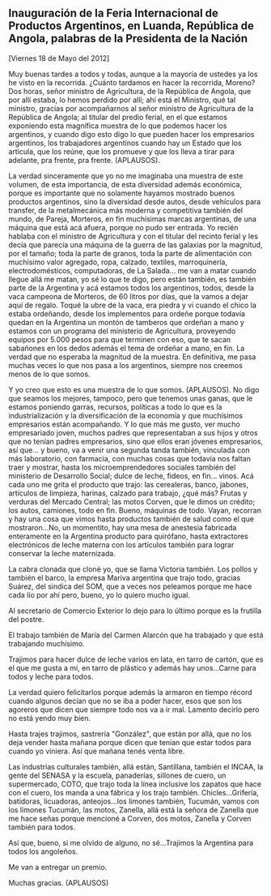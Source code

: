 Inauguración de la Feria Internacional de Productos Argentinos, en Luanda, República de Angola, palabras de la Presidenta de la Nación
--------------------------------------------------------------------------------------------------------------------------------------

[Viernes 18 de Mayo del 2012]

Muy buenas tardes a todos y todas, aunque a la mayoría de ustedes ya los
he visto en la recorrida. ¿Cuánto tardamos en hacer la recorrida,
Moreno? Dos horas, señor ministro de Agricultura, de la República de
Angola, que por allí estaba, lo hemos perdido por allí; ahí está el
Ministro, qué tal ministro, gracias por acompañarnos al señor ministro
de Agricultura de la República de Angola; al titular del predio ferial,
en el que estamos exponiendo esta magnífica muestra de lo que podemos
hacer los argentinos, y cuando digo esto digo lo que pueden hacer los
empresarios argentinos, los trabajadores argentinos cuando hay un Estado
que los articula, que los reúne, que los promueve y que los lleva a
tirar para adelante, pra frente, pra frente. (APLAUSOS).

La verdad sinceramente que yo no me imaginaba una muestra de este
volumen, de esta importancia, de esta diversidad además económica,
porque es importante que no solamente hayamos mostrado buenos productos
argentinos, sino la diversidad desde autos, desde vehículos para
transfer, de la metalmecánica más moderna y competitiva también del
mundo, de Pareja, Morteros, en fin muchísimas marcas argentinas, de una
máquina que está acá afuera, porque no pudo ser entrada. Yo recién
hablaba con el ministro de Agricultura y con el titular del recinto
ferial y les decía que parecía una máquina de la guerra de las galaxias
por la magnitud, por el tamaño; toda la parte de granos, toda la parte
de alimentación con muchísimo valor agregado, ropa, calzado, textiles,
marroquinería, electrodomésticos, computadoras, de La Salada... me van a
matar cuando llegue allá me matan, yo sé lo que te digo, pero están
también, es también parte de la Argentina y acá estamos todos los
argentinos, todos, desde la vaca campeona de Morteros, de 60 litros por
días, que la vamos a dejar aquí de regalo. Toqué la ubre de la vaca, era
piedra y vi cuando el chico la estaba ordeñando, desde los implementos
para ordeñe porque todavía quedan en la Argentina un montón de tamberos
que ordeñan a mano y estamos con un programa del ministerio de
Agricultura, proveyendo equipos por 5.000 pesos para que terminen con
eso, que te sacan sabañones en los dedos además el tema de ordeñar a
mano, en fin. La verdad que no esperaba la magnitud de la muestra. En
definitiva, me pasa muchas veces lo que nos pasa a los argentinos,
siempre nos creemos menos de lo que somos.

Y yo creo que esto es una muestra de lo que somos. (APLAUSOS). No digo
que seamos los mejores, tampoco, pero que tenemos unas ganas, que le
estamos poniendo garras, recursos, políticas a todo lo que es la
industrialización y la diversificación de la economía y que muchísimos
empresarios están acompañando. Y lo que más me gusto, ver mucho
empresariado joven, muchos padres que representaban a sus hijos y otros
que no tenían padres empresarios, sino que ellos eran jóvenes
empresarios, así que... y bueno, va a venir una segunda tanda también,
vinculada con más laboratorio, con farmacia, con muchas cosas que
todavía nos faltan traer y mostrar, hasta los microemprendedores
sociales también del ministerio de Desarrollo Social; dulce de leche,
fideos, en fin... vinos. Acá cada uno me grita el producto que trajo:
las cerealeras, banco, jabones, artículos de limpieza, harinas, calzado
para trabajo, ¿qué más? Frutas y verduras del Mercado Central; las motos
Corven, que le dimos un crédito; los autos, camiones, todo en fin.
Bueno, máquinas de todo. Vayan, recorran y hay una cosa que vimos hasta
productos también de salud como el que mostraron...No, un momentito, hay
una mesa de anestesia fabricada enteramente en la Argentina producto
para quirófano, hasta extractores electrónicos de leche materna con los
artículos también para lograr conservar la leche maternizada.

La cabra clonada que cloné yo, que se llama Victoria también. Los pollos
y también el barco, la empresa Mariva argentina que trajo todo, gracias
Suárez, del sindica del SOM, que a veces nos peleamos porque me hace
cada lío por ahí pero, bueno, yo lo quiero mucho igual.

Al secretario de Comercio Exterior lo dejo para lo último porque es la
frutilla del postre.

El trabajo también de María del Carmen Alarcón que ha trabajado y que
está trabajando muchísimo.

Trajimos para hacer dulce de leche varios en lata, en tarro de cartón,
que es el que me gusta a mí, en tarro de plástico y además hay
unos...Carne para todos y leche para todos.

La verdad quiero felicitarlos porque además la armaron en tiempo récord
cuando algunos decían que no se iba a poder hacer, esos que son los
agoreros que dicen que siempre todo nos va a ir mal. Lamento decirlo
pero no está yendo muy bien.

Hasta trajes trajimos, sastrería "González", que están por allá, que no
los deja vender hasta mañana porque dicen que tenían que estar todos
para cuando yo viniera. Así que mañana tenés venta libre.

Las industrias culturales también, allá están, Santillana, también el
INCAA, la gente del SENASA y la escuela, panaderías, sillones de cuero,
un supermercado, COTO, que trajo toda la línea inclusive los zapatos que
hace con el cuero, los manda a una fábrica y los trajo también.
Chicles...Grifería, batidoras, licuadoras, anteojos...los limones
también, Tucumán, vamos con los limones Tucumán, las motos, Zanella,
allá está la señora de Zanella que me hace señas porque mencioné a
Corven, dos motos, Zanella y Corven también para todos.

Así que, bueno, si me olvido de alguno, no sé...Trajimos la Argentina
para todos los angoleños.

Me van a entregar un premio.

Muchas gracias. (APLAUSOS)
